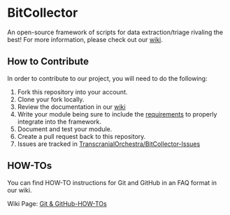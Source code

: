 # BitCollector
An open-source framework of scripts for data extraction/triage rivaling the best! For more information, please check out our [wiki](https://github.com/TranscranialOrchestra/BitCollector/wiki).

## How to Contribute
In order to contribute to our project, you will need to do the following:

1. Fork this repository into your account.
2. Clone your fork locally.
3. Review the documentation in our [wiki](https://github.com/TranscranialOrchestra/BitCollector/wiki)
4. Write your module being sure to include the [requirements](https://github.com/TranscranialOrchestra/BitCollector/wiki/BitCollector-Module-Requirements) to properly integrate into the framework.
5. Document and test your module.
6. Create a pull request back to this repository.
7. Issues are tracked in [TranscranialOrchestra/BitCollector-Issues](https://github.com/TranscranialOrchestra/BitCollector-Issues/issues)

## HOW-TOs
You can find HOW-TO instructions for Git and GitHub  in an FAQ format in our wiki.

Wiki Page: [Git & GitHub-HOW-TOs](https://github.com/TranscranialOrchestra/BitCollector/wiki/Git-&-GitHub-HOW-TOs)
